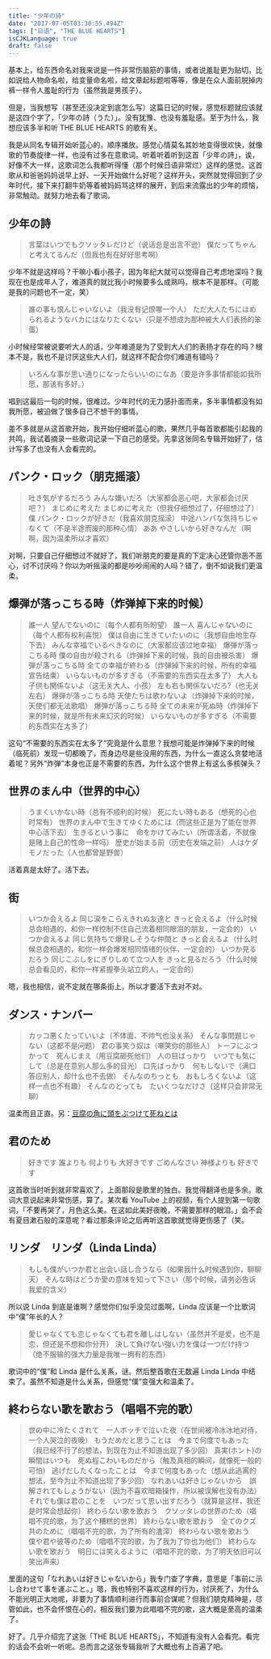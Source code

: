 ```yaml
---
title: "少年の詩"
date: "2017-07-05T03:30:55.494Z"
tags: ["日语", "THE BLUE HEARTS"]
isCJKLanguage: true
draft: false
---
```

  
基本上，给东西命名对我来说是一件非常伤脑筋的事情，或者说羞耻更为贴切。比如说给人物命名啦，给变量命名啦，给文章起标题啦等等，像是在众人面前脱掉内裤一样令人羞耻的行为（虽然我是男孩子）。

但是，当我想写（甚至还没决定到底怎么写）这篇日记的时候，感觉标题就应该就是这四个字了，「少年の詩（うた）」。没有犹豫、也没有羞耻感。至于为什么，我想应该多半和听 THE BLUE HEARTS 的歌有关。

我是从同名专辑开始听蓝心的，顺序播放。感觉心情莫名其妙地变得很欢快，就像歌的节奏旋律一样，也没有过多在意歌词。听着听着听到这首「少年の詩」，诶，好像不大一样，这歌词怎么我都听得懂（那个时候日语非常烂）这样的感觉。这首歌从和爸爸妈妈说早上好、一天开始做什么好呢？这样开头，突然就觉得回到了少年时代，接下来打翻牛奶等着被妈妈骂这样的展开，到后来流露出的少年的烦恼，非常触动。就努力地去看了歌词。

## 少年の詩

> 言葉はいつでもクソッタレだけど（说话总是出言不逊）
> 僕だってちゃんと考えてるんだ（但我也有在好好思考啊）

少年不就是这样吗？干嘛小看小孩子，因为年纪大就可以觉得自己考虑地深吗？我现在也是成年人了，难道真的就比我小时候要多么成熟吗，根本不是那样。（可能是我的问题也不一定，笑）

> 誰の事も恨んじゃいないよ（我没有记恨哪一个人）
> ただ大人たちにほめられるようなバカにはなりたくない（只是不想成为那种被大人们表扬的笨蛋）

小时候经常被说要听大人的话，少年难道是为了受到大人们的表扬才存在的吗？根本不是，我也不是讨厌这些大人们，就这样不配合你们难道有错吗？

> いろんな事が思い通りになったらいいのになあ（要是许多事情都能如我所愿，那该有多好。）

唱到这最后一句的时候，很难过。少年时代的无力感扑面而来，多半事情都没有如我所愿，被迫做了很多自己不想干的事情。

差不多就是从这首歌开始，我开始仔细听蓝心的歌，果然几乎每首歌都能引起我的共鸣，我试着摘录一些歌词记录一下自己的感受。先拿这张同名专辑开始好了，估计写多了也没有人会看完的。

## パンク・ロック（朋克摇滚）

> 吐き気がするだろう みんな嫌いだろ（大家都会恶心吧，大家都会讨厌吧？）
> まじめに考えた まじめに考えた（但我仔细想过了，仔细想过了）
> 僕 パンク・ロックが好きだ（我喜欢朋克摇滚）
> 中途ハンパな気持ちじゃなくて（不是半途而废的那种心情）
> ああ やさしいから好きなんだ（啊啊，因为温柔所以才喜欢）

对啊，只要自己仔细想过不就好了，我们听朋克的要是真的下定决心还管你恶不恶心，讨不讨厌吗？你以为听摇滚的都是吵吵闹闹的人吗？错了，倒不如说我们更温柔。

## 爆弾が落っこちる時（炸弹掉下来的时候）

> 誰一人 望んでないのに（每个人都有所盼望）
> 誰一人 喜んじゃないのに（每个人都有权利喜悦）
> 僕は自由に生きていたいのに（我想自由地生存下去）
> みんな幸福でいるべきなのに（大家都应该过地幸福）
> 爆弾が落っこちる時 僕の自由が殺される（炸弹掉下来的时候，我的自由被杀害）
> 爆弾が落っこちる時 全ての幸福が終わる（炸弹掉下来的时候，所有的幸福宣告结束）
> いらないものが多すぎる（不需要的东西实在太多了）
> 大人も子供も関係ないよ（这无关大人、小孩）
> 左も右も関係ないだろ?（也无关左右）
> 爆弾が落っこちる時 天使たちは歌わないよ（炸弹掉下来的时候，天使们都无法歌唱）
> 爆弾が落っこちる時 全ての未来が死ぬ時（炸弹掉下来的时候，就是所有未来幻灭的时候）
> いらないものが多すぎる（不需要的东西实在太多了）

这句“不需要的东西实在太多了”究竟是什么意思？我想可能是炸弹掉下来的时候（临死前）发现一切都晚了，而身边尽是些没用的东西，为什么一直这么贪婪地活着呢？另外“炸弹”本身也正是不需要的东西，为什么这个世界上有这么多核弹头？

## 世界のまん中（世界的中心）

> うまくいかない時（总有不顺利的时候）
> 死にたい時もある（想死的心也时常有）
> 世界のまん中で生きてゆくためには（而这些正是为了能在世界中心活下去）
> 生きるという事に　命をかけてみたい（所谓活着，不就像是赌上自己的性命一样吗）
> 歴史が始まる前（历史在发端之前）
> 人はケダモノだった（人也都曾是野兽）

活着真是太好了。活下去。

## 街

> いつか会えるよ 同じ涙をこらえきれぬ友達と きっと会えるよ（什么时候总会相遇的，和你一样控制不住自己流着相同眼泪的朋友，一定会的）
> いつか会えるよ 同じ気持ちで爆発しそうな仲間と きっと会えるよ（什么时候总会相遇的，和你一样会爆发相同情绪的伙伴，一定会的）
> いつか見るだろう 同じこぶしをにぎりしめて立つ人を きっと見るだろう（什么时候总会看见的，和你一样紧握拳头站立的人，一定会的）

嗯，我也相信，说不定就在哪条街上，所以才要活下去对不对。

## ダンス・ナンバー

> カッコ悪くたっていいよ（不体面、不帅气也没关系）
> そんな事問題じゃない（这都不是问题）
> 君の事笑う奴は（嘲笑你的那些人）
> トーフにぶつかって　死んじまえ（用豆腐砸死他们）
> 人の目ばっかり　いつでも気にして（总是在意别人那么多的目光）
> 口先ばっかり　何もしないで（满口答应别人，却什么也不去做）
> そんなのちっとも　おもしろくないよ（这样一点也不有趣）
> そんなのとっても　たいくつなだけさ（这样只会非常无聊）

温柔而且正直。另：[豆腐の角に頭をぶつけて死ねとは](http://dic.nicovideo.jp/a/%E8%B1%86%E8%85%90%E3%81%AE%E8%A7%92%E3%81%AB%E9%A0%AD%E3%82%92%E3%81%B6%E3%81%A4%E3%81%91%E3%81%A6%E6%AD%BB%E3%81%AD)

## 君のため

> 好きです 誰よりも 何よりも 大好きです
> ごめんなさい 神様よりも 好きです

这首歌当时听到就非常喜欢了，上面那段是歌里的独白。我觉得翻译也是多余。歌词大意说起来非常伤感，算了。某次看 YouTube 上的视频，有个人提到第一句歌词，「不要再哭了，月色这么美。在这如此美好夜晚，不需要那样的眼泪。」会不会有夏目漱石般的深意呢？看过那条评论之后再听这首歌就觉得更伤感了（笑。

## リンダ　リンダ（Linda Linda）

> もしも僕がいつか君と出会い話し合うなら（如果我什么时候遇到你，聊聊天）
> そんな時はどうか愛の意味を知って下さい（那个时候，请务必告诉我爱的含义）

所以说 Linda 到底是谁啊？感觉你们似乎没见过面啊，Linda 应该是一个比歌词中“僕”年长的人？

> 愛じゃなくても恋じゃなくても君を離しはしない（虽然并不是爱，也不是恋，但还是不想和你分开）
> 決して負けない強い力を僕は一つだけ持つ（绝不服输的强大力量是我唯一拥有的东西）

歌词中的“僕”和 Linda 是什么关系，谜。然后整首歌在无数遍 Linda Linda 中结束了。虽然不知道是什么关系，但感觉“僕”变强大和温柔了。

## 終わらない歌を歌おう（唱唱不完的歌）

> 世の中に冷たくされて　一人ボッチで泣いた夜（在世间被冷冰冰地对待，一个人哭泣的夜晚）
> もうだめだと思うことは　今まで何度でもあった（我已经不行了的想法，到现在为止不知道出现了多少回）
> 真実(ホント)の瞬間はいつも　死ぬ程こわいものだから（触及真相的瞬间，就像死一般的可怕）
> 逃げだしたくなったことは　今まで何度もあった（想从此逃离的想法，至今为止不知道出现了多少回）
> なれあいは好きじゃないから　誤解されてもしょうがない（因为不喜欢暗箱操作，所以被误解也没有办法）
> それでも僕は君のことを　いつだって思い出すだろう（就算是这样，我还是时常会想起你）
> 終わらない歌を歌おう　クソッタレの世界のため（唱唱不完的歌，为了这个糟糕的世界）
> 終わらない歌を歌おう　全てのクズ共のために（唱唱不完的歌，为了所有的渣滓）
> 終わらない歌を歌おう　僕や君や彼等のため（唱唱不完的歌，为了我为了你也为他们）
> 終わらない歌を歌おう　明日には笑えるように（唱唱不完的歌，为了明天依旧可以笑出声来）

里面的这句「なれあいは好きじゃないから」我专门查了字典，意思是「事前に示し合わせて事を運ぶこと。」嗯，我也特别不喜欢这样的行为，讨厌死了，为什么不能光明正大地呢，非要为了事情顺利进行而事前合谋呢？但我们朋克精神是，尽管如此，也不会怀恨在心的，相反我们要为此唱唱不完的歌，这大概是至高的温柔了。

好了。几乎介绍完了这张「THE BLUE HEARTS」，不知道有没有人会看完。看完的话会不会听一听呢。总而言之这张专辑我听了大概也有上百遍了吧。
